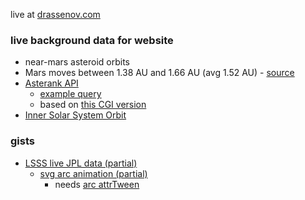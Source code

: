 live at [drassenov.com](http://drassenov.com)

### live background data for website

- near-mars asteroid orbits
- Mars moves between 1.38 AU and 1.66 AU (avg 1.52 AU) - [source](http://www.universetoday.com/15462/how-far-are-the-planets-from-the-sun/)
- [Asterank API](http://www.asterank.com/api)
  - [example query](http://www.asterank.com/api/asterank?query={%22e%22:{%22$lt%22:0.1},%22i%22:{%22$lt%22:4},%22a%22:{%22$lt%22:1.6,%22$gt%22:1.4}}&limit=10)
  - based on [this CGI version](http://ssd.jpl.nasa.gov/sbdb.cgi)
- [Inner Solar System Orbit](http://ssd.jpl.nasa.gov/?ss_inner)

### gists

- [LSSS live JPL data (partial)](https://gist.github.com/endeavor85/336b5c24f72100b3ee88)
  - [svg arc animation (partial)](https://gist.github.com/endeavor85/c8528d8bb5ef10dca8b2)
    - needs [arc attrTween](http://bl.ocks.org/mbostock/5100636)

